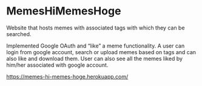 # MemesHiMemesHoge

Website that hosts memes with associated tags with which they can be
searched.

Implemented Google OAuth and “like” a meme functionality. A user can login
from google account, search or upload memes based on tags and can also like
and download them. User can also see all the memes liked by him/her
associated with google account.


https://memes-hi-memes-hoge.herokuapp.com/
